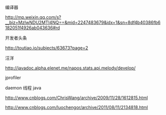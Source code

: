 

编译器

http://mp.weixin.qq.com/s?__biz=MzIwNDU2MTI4NQ==&mid=2247483679&idx=1&sn=8df4b40386fb6182051f4926ab043636#rd



开发者头条

http://toutiao.io/subjects/63673?page=2



汪洋

http://javadoc.alpha.elenet.me/napos.stats.api.melody/develop/



jprofiler

daemon 线程 java

http://www.cnblogs.com/ChrisWang/archive/2009/11/28/1612815.html

http://www.cnblogs.com/luochengor/archive/2011/08/11/2134818.html


